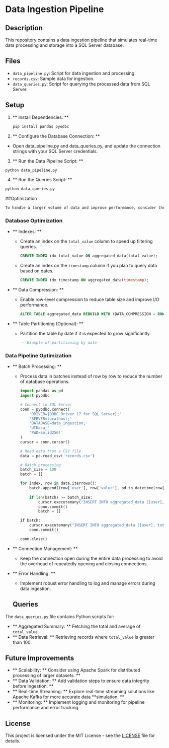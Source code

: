 # Data Ingestion Pipeline

## Description
This repository contains a data ingestion pipeline that simulates real-time data processing and storage into a SQL Server database.

## Files
- `data_pipeline.py`: Script for data ingestion and processing.
- `records.csv`: Sample data for ingestion.
- `data_queries.py`: Script for querying the processed data from SQL Server.

## Setup
1. ** Install Dependencies: **
   ```bash
   pip install pandas pyodbc
   ```

2. ** Configure the Database Connection: **
- Open data_pipeline.py and data_queries.py, and update the connection strings with your SQL Server credentials.

3. ** Run the Data Pipeline Script: **
```bash
python data_pipeline.py
```

4. ** Run the Queries Script: **
```bash
python data_queries.py
```
##Optimization

```markdown
To handle a larger volume of data and improve performance, consider the following optimizations:
```
### Database Optimization

- ** Indexes: **
  - Create an index on the `total_value` column to speed up filtering queries.
    ```sql
    CREATE INDEX idx_total_value ON aggregated_data(total_value);
    ```
  - Create an index on the `timestamp` column if you plan to query data based on dates.
    ```sql
    CREATE INDEX idx_timestamp ON aggregated_data(timestamp);
    ```

- ** Data Compression: **
  - Enable row-level compression to reduce table size and improve I/O performance.
    ```sql
    ALTER TABLE aggregated_data REBUILD WITH (DATA_COMPRESSION = ROW);
    ```

- ** Table Partitioning (Optional): **
  - Partition the table by date if it is expected to grow significantly.
    ```sql
    -- Example of partitioning by date
    ```

### Data Pipeline Optimization

- ** Batch Processing: **
  - Process data in batches instead of row by row to reduce the number of database operations.
    ```python
    import pandas as pd
    import pyodbc

    # Connect to SQL Server
    conn = pyodbc.connect(
        'DRIVER={ODBC Driver 17 for SQL Server};'
        'SERVER=localhost;'
        'DATABASE=data_ingestion;'
        'UID=sa;'
        'PWD=Solid256!'
    )
    cursor = conn.cursor()

    # Read data from a CSV file
    data = pd.read_csv('records.csv')

    # Batch processing
    batch_size = 100
    batch = []

    for index, row in data.iterrows():
        batch.append((row['user'], row['value'], pd.to_datetime(row['timestamp'])))
        
        if len(batch) >= batch_size:
            cursor.executemany("INSERT INTO aggregated_data ([user], total_value, timestamp) VALUES (?, ?, ?)", batch)
            conn.commit()
            batch = []

    if batch:
        cursor.executemany("INSERT INTO aggregated_data ([user], total_value, timestamp) VALUES (?, ?, ?)", batch)
        conn.commit()

    conn.close()
    ```

- ** Connection Management: **
  - Keep the connection open during the entire data processing to avoid the overhead of repeatedly opening and closing connections.

- ** Error Handling: **
  - Implement robust error handling to log and manage errors during data ingestion.


  ## Queries

The `data_queries.py` file contains Python scripts for:

- ** Aggregated Summary: ** Fetching the total and average of `total_value`.
- ** Data Retrieval: ** Retrieving records where `total_value` is greater than 100.

## Future Improvements

- ** Scalability: ** Consider using Apache Spark for distributed processing of larger datasets. **
- ** Data Validation: ** Add validation steps to ensure data integrity before ingestion. **
- ** Real-time Streaming: ** Explore real-time streaming solutions like Apache Kafka for more accurate data **simulation. **
- ** Monitoring: ** Implement logging and monitoring for pipeline performance and error tracking.

## License

This project is licensed under the MIT License - see the [LICENSE](LICENSE) file for details.
